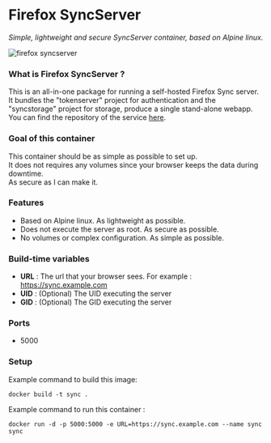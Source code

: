 Firefox SyncServer
==================
*Simple, lightweight and secure SyncServer container, based on Alpine linux.*

![firefox syncserver](http://i.imgur.com/XOc8Wi0.png)

### What is Firefox SyncServer ?
This is an all-in-one package for running a self-hosted Firefox Sync server. It bundles the "tokenserver" project for authentication and the "syncstorage" project for storage, produce a single stand-alone webapp.  
You can find the repository of the service [here](https://github.com/mozilla-services/syncserver).  

### Goal of this container
This container should be as simple as possible to set up.  
It does not requires any volumes since your browser keeps the data during downtime.  
As secure as I can make it.  

### Features
- Based on Alpine linux. As lightweight as possible.
- Does not execute the server as root. As secure as possible.
- No volumes or complex configuration. As simple as possible.

### Build-time variables
- **URL** : The url that your browser sees. For example : https://sync.example.com
- **UID** : (Optional) The UID executing the server
- **GID** : (Optional) The GID executing the server

### Ports
- 5000

### Setup
Example command to build this image:
```
docker build -t sync .
```
Example command to run this container :
```
docker run -d -p 5000:5000 -e URL=https://sync.example.com --name sync sync
```
